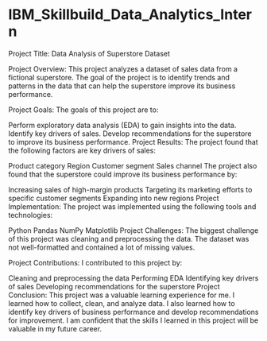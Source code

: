 # IBM_Skillbuild_Data_Analytics_Intern
Project Title: Data Analysis of Superstore Dataset

Project Overview: This project analyzes a dataset of sales data from a fictional superstore. The goal of the project is to identify trends and patterns in the data that can help the superstore improve its business performance.

Project Goals: The goals of this project are to:

Perform exploratory data analysis (EDA) to gain insights into the data. Identify key drivers of sales. Develop recommendations for the superstore to improve its business performance. Project Results: The project found that the following factors are key drivers of sales:

Product category Region Customer segment Sales channel The project also found that the superstore could improve its business performance by:

Increasing sales of high-margin products Targeting its marketing efforts to specific customer segments Expanding into new regions Project Implementation: The project was implemented using the following tools and technologies:

Python Pandas NumPy Matplotlib Project Challenges: The biggest challenge of this project was cleaning and preprocessing the data. The dataset was not well-formatted and contained a lot of missing values.

Project Contributions: I contributed to this project by:

Cleaning and preprocessing the data Performing EDA Identifying key drivers of sales Developing recommendations for the superstore Project Conclusion: This project was a valuable learning experience for me. I learned how to collect, clean, and analyze data. I also learned how to identify key drivers of business performance and develop recommendations for improvement. I am confident that the skills I learned in this project will be valuable in my future career.
